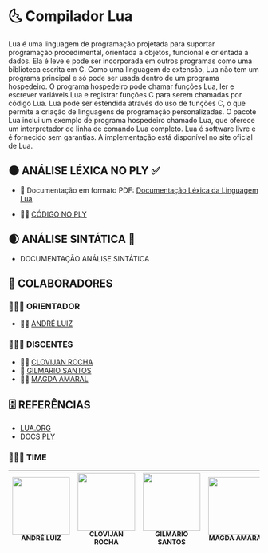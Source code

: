 # 🌜 Compilador Lua

<p> Lua é uma linguagem de programação projetada para suportar programação
procedimental, orientada a objetos, funcional e orientada a dados. Ela é leve e pode ser incorporada em outros programas como uma biblioteca escrita em C. Como uma linguagem de extensão, Lua não tem um programa principal e só pode ser usada dentro de um programa hospedeiro. O programa hospedeiro pode chamar funções Lua, ler e escrever variáveis Lua e registrar funções C para serem chamadas por código Lua. Lua pode ser estendida através do uso de funções C, o que permite a criação de linguagens de programação personalizadas. O pacote Lua inclui um exemplo de programa hospedeiro chamado Lua, que oferece um interpretador de linha de comando Lua completo. Lua é software livre e é fornecido sem garantias. A implementação está disponível no site oficial de Lua.</p>

## 🌑 ANÁLISE LÉXICA NO PLY ✅
- 📄 Documentação em formato PDF: [Documentação Léxica da Linguagem Lua](https://github.com/Clovijan/Compilador_Lua/blob/main/DOCUMENTACAO/Documenta%C3%A7%C3%A3o%20da%20Linguagem%20Lua.pdf) 

- 👨‍💻 [CÓDIGO NO PLY](https://github.com/Clovijan/Compilador_Lua/blob/main/COMPILADOR_LUA/ExpressionLanguageLex.py)

## 🌒 ANÁLISE SINTÁTICA 🚧

- DOCUMENTAÇÃO ANÁLISE SINTÁTICA 

## 🚀 COLABORADORES
### 👨🏾‍🏫 ORIENTADOR
- 👨🏾 [ANDRÉ LUIZ](https://github.com/andreluisms)


### 🧑🏾‍🎓 DISCENTES 
- 👨🏽 [CLOVIJAN ROCHA](https://github.com/Clovijan)
- 👨 [GILMARIO SANTOS](https://github.com/gilmariosantos1)
- 💃🏽 [MAGDA AMARAL](https://github.com/tainy2017)

## 🗄️ REFERÊNCIAS

- [LUA.ORG](http://www.lua.org/docs.html)
- [DOCS PLY](https://www.dabeaz.com/ply/ply.html)


### 👨🏾‍💻 TIME 

| [<img src="https://avatars.githubusercontent.com/u/5929700?v=4" width=115><br><sub>ANDRÉ LUIZ</sub>](https://github.com/andreluisms)| [<img src="https://avatars.githubusercontent.com/u/37074720?s=96&v=4" width=115><br><sub>CLOVIJAN ROCHA</sub>](https://github.com/Clovijan) |  [<img src="https://avatars.githubusercontent.com/u/12619577?v=4" width=115><br><sub>GILMARIO SANTOS</sub>](https://github.com/guilhermeonrails) |  [<img src="https://avatars.githubusercontent.com/u/31852144?v=4" width=115><br><sub>MAGDA AMARAL</sub>](https://github.com/alexfelipe) |
| :---: | :---: | :---: | :---: |